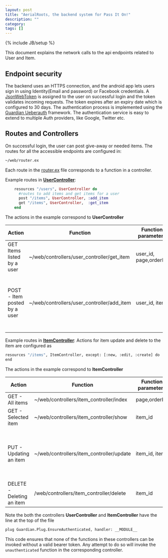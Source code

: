 ```yaml
---
layout: post
title: "AerialRoots, the backend system for Pass It On!"
description: ""
category: 
tags: []
---
```

{% include JB/setup %}

<!-- ## AerialRoots, the backend system for Pass-It-On!  -->

This document explains the network calls to the api endpoints related to User and Item.

## Endpoint security

The backend uses an HTTPS connection, and the android app lets users sign in using Identity(Email and password) or Facebook credentials. A [JsonWebToken](https://jwt.io/) is assigned to the user on successful login and the token validates incoming requests. The token expires after an expiry date which is configured to 30 days. The authentication process is implemented using the [Guardian Ueberauth](https://github.com/ueberauth/guardian) framework. The authentication service is easy to extend to multiple Auth providers, like Google, Twitter etc.

## Routes and Controllers
On successful login, the user can post give-away or needed items. The routes for all the accessible endpoints are configured in: 
```sh 
~/web/router.ex
```
Each route in the [router.ex](https://bitbucket.org/leapingwolf/aerialroots/src/29532f4cc9925ff12a286621c61dd158780956ad/web/router.ex?at=master&fileviewer=file-view-default) file corresponds to a function in a controller.

Example routes in  [**UserController**](https://bitbucket.org/leapingwolf/aerialroots/src/c0047f5e7608438814d648df81e70294edb8d121/web/controllers/user_controller.ex?at=master&fileviewer=file-view-default):
```elixir
    resources "/users", UserController do
      #routes to add items and get items for a user
      post "/items", UserController, :add_item
      get "/items", UserController,  :get_item
    end
```
The actions in the example correspond to  **UserController**

|Action | Function | Function parameters | Url | Request json example |
|-------|----------|---------------------|-----|----------------------|
| GET Items listed by a user |  ~/web/controllers/user_controller/get_item | user_id, page,orderBy | /auth/users/${userId}/items?page=${page}&orderBy=${orderBy} |  NONE |
|POST - Item posted by a user | ~/web/controllers/user_controller/add_item | user_id, item | /auth/users/${user_id}/items   | {"user_id": ${user_id}, "item": {"available": ${available}, "description": ${description}, "id": ${id}, "reservationEndDate": ${reservationEndDate}, "title": ${title}}} |

Example routes in  [**ItemController**](https://bitbucket.org/leapingwolf/aerialroots/src/b2b08a1f2585cf11a8c04c9c35ac83997f1f411d/web/controllers/item_controller.ex?at=master&fileviewer=file-view-default):
Actions for item update and delete to the item are configured as 
```sh
resources "/items", ItemController, except: [:new, :edit, :create] do
end
```
The actions in the example correspond to **ItemController**

| Action | Function | Function parameters | Url | Request json example |
|--------|----------|---------------------|-----|----------------------|
| GET - All items | ~/web/controllers/item_controller/index | page,orderBy | /auth/items?page=${page}&orderBy=${orderBy} |
| GET - Selected item | ~/web/controllers/item_controller/show | item_id  | /auth/items/${item_id} |
| PUT - Updating an item | ~/web/controllers/item_controller/update | item_id, item |  /auth/items/${itemId} | {“item": {"available": ${available}, "description": ${description}, "id": ${id}, "reservationEndDate": ${reservationEndDate}, "title": ${title}}
 | DELETE - Deleting an item |  /web/controllers/item_controller/delete|item_id|/auth/items/${itemId} |

Note the both the controllers **UserController** and **ItemController** have the line at the top of the file
```sh
plug Guardian.Plug.EnsureAuthenticated, handler: __MODULE__
```
This code ensures that none of the functions in these controllers can be invoked without a valid bearer token. Any attempt to do so will invoke the `unauthenticated` function in the corresponding controller.
